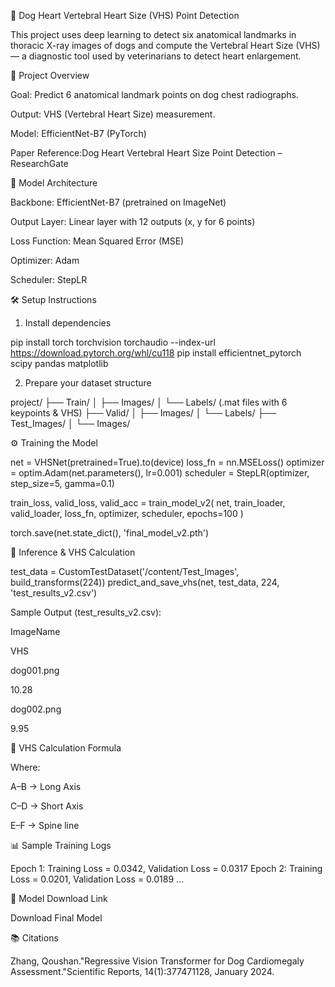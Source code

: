 🐶 Dog Heart Vertebral Heart Size (VHS) Point Detection

This project uses deep learning to detect six anatomical landmarks in thoracic X-ray images of dogs and compute the Vertebral Heart Size (VHS) — a diagnostic tool used by veterinarians to detect heart enlargement.

🚀 Project Overview

Goal: Predict 6 anatomical landmark points on dog chest radiographs.

Output: VHS (Vertebral Heart Size) measurement.

Model: EfficientNet-B7 (PyTorch)

Paper Reference:Dog Heart Vertebral Heart Size Point Detection – ResearchGate

🧠 Model Architecture

Backbone: EfficientNet-B7 (pretrained on ImageNet)

Output Layer: Linear layer with 12 outputs (x, y for 6 points)

Loss Function: Mean Squared Error (MSE)

Optimizer: Adam

Scheduler: StepLR

🛠️ Setup Instructions

1. Install dependencies

pip install torch torchvision torchaudio --index-url https://download.pytorch.org/whl/cu118
pip install efficientnet_pytorch scipy pandas matplotlib

2. Prepare your dataset structure

project/
├── Train/
│   ├── Images/
│   └── Labels/  (.mat files with 6 keypoints & VHS)
├── Valid/
│   ├── Images/
│   └── Labels/
├── Test_Images/
│   └── Images/

⚙️ Training the Model

net = VHSNet(pretrained=True).to(device)
loss_fn = nn.MSELoss()
optimizer = optim.Adam(net.parameters(), lr=0.001)
scheduler = StepLR(optimizer, step_size=5, gamma=0.1)

train_loss, valid_loss, valid_acc = train_model_v2(
    net, train_loader, valid_loader, loss_fn, optimizer, scheduler, epochs=100
)

torch.save(net.state_dict(), 'final_model_v2.pth')

🧪 Inference & VHS Calculation

test_data = CustomTestDataset('/content/Test_Images', build_transforms(224))
predict_and_save_vhs(net, test_data, 224, 'test_results_v2.csv')

Sample Output (test_results_v2.csv):

ImageName

VHS

dog001.png

10.28

dog002.png

9.95

🧲 VHS Calculation Formula



Where:

A–B → Long Axis

C–D → Short Axis

E–F → Spine line

📊 Sample Training Logs

Epoch 1: Training Loss = 0.0342, Validation Loss = 0.0317
Epoch 2: Training Loss = 0.0201, Validation Loss = 0.0189
...

📁 Model Download Link

Download Final Model

📚 Citations

Zhang, Qoushan."Regressive Vision Transformer for Dog Cardiomegaly Assessment."Scientific Reports, 14(1):377471128, January 2024.


